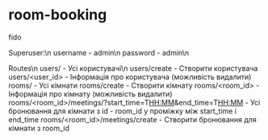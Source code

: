 # room-booking
fido

Superuser:\n
username - admin\n
password - admin\n

Routes\n
users/ - Усі користувачі\n
users/create - Створити користувача
users/<user_id> - Інформація про користувача (можливість видалити)
rooms/ - Усі кімнати
rooms/create - Створити кімнату
rooms/<room_id> - Інформація про кімнату (можливість видалити)
rooms/<room_id>/meetings/?start_time=<YYYY-DD-MM>T<HH:MM>&end_time=<YYYY-DD-MM>T<HH:MM> - Усі бронювання для кімнати з id - room_id у проміжку між start_time i end_time
rooms/<room_id>/meetings/create - Створити бронювання для кімнати з room_id

